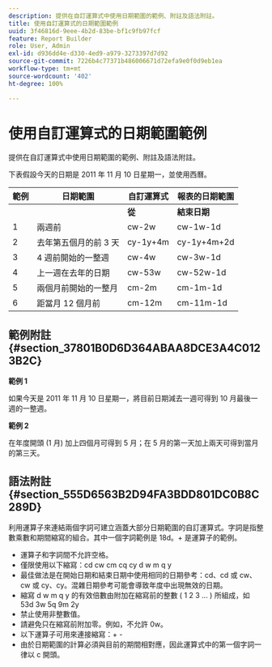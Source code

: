 ```yaml
---
description: 提供在自訂運算式中使用日期範圍的範例、附註及語法附註。
title: 使用自訂運算式的日期範圍範例
uuid: 3f46816d-9eee-4b2d-83be-bf1c9fb97fcf
feature: Report Builder
role: User, Admin
exl-id: d936dd4e-d330-4ed9-a979-3273397d7d92
source-git-commit: 7226b4c77371b486006671d72efa9e0f0d9eb1ea
workflow-type: tm+mt
source-wordcount: '402'
ht-degree: 100%

---
```


# 使用自訂運算式的日期範圍範例

提供在自訂運算式中使用日期範圍的範例、附註及語法附註。

下表假設今天的日期是 2011 年 11 月 10 日星期一，並使用西曆。

| 範例 | 日期範圍 | 自訂運算式 | 報表的日期範圍 |
|---|---|---|---|
|  |  | **從** | **結束日期** |  |
| 1 | 兩週前 | cw-2w | cw-1w-1d | 10 月 26 日到 11 月 1 日 |
| 2 | 去年第五個月的前 3 天 | cy-1y+4m | cy-1y+4m+2d | 2010 年 5 月 1 日到 5 月 3 日 |
| 3 | 4 週前開始的一整週 | cw-4w | cw-3w-1d | 10 月 12 日到 10 月 18 日 |
| 4 | 上一週在去年的日期 | cw-53w | cw-52w-1d | 2010 年 11 月到 11 月 9 日 |
| 5 | 兩個月前開始的一整月 | cm-2m | cm-1m-1d | 9 月 1 日到 9 月 30 日 |
| 6 | 距當月 12 個月前 | cm-12m | cm-11m-1d | 2010 年 11 月 1 日到 11月 30 日 |

## 範例附註 {#section_37801B0D6D364ABAA8DCE3A4C0123B2C}

**範例 1**

如果今天是 2011 年 11 月 10 日星期一，將目前日期減去一週可得到 10 月最後一週的一整週。

**範例 2**

在年度開頭 (1 月) 加上四個月可得到 5 月；在 5 月的第一天加上兩天可得到當月的第三天。

## 語法附註 {#section_555D6563B2D94FA3BDD801DC0B8C289D}

利用運算子來連結兩個字詞可建立涵蓋大部分日期範圍的自訂運算式。字詞是指整數乘數和期間縮寫的組合。其中一個字詞範例是 18d。+ 是運算子的範例。

* 運算子和字詞間不允許空格。
* 僅限使用以下縮寫：cd cw cm cq cy d w m q y
* 最佳做法是在開始日期和結束日期中使用相同的日期參考：cd、cd 或 cw、cw 或 cy、cy。混雜日期參考可能會導致年度中出現無效的日期。
* 縮寫 d w m q y 的有效倍數由附加在縮寫前的整數 ( 1 2 3 ... ) 所組成，如 53d 3w 5q 9m 2y
* 禁止使用非整數值。
* 請避免只在縮寫前附加零。例如，不允許 0w。
* 以下運算子可用來連接縮寫：+ -
* 由於日期範圍的計算必須與目前的期間相對應，因此運算式中的第一個字詞一律以 c 開頭。
